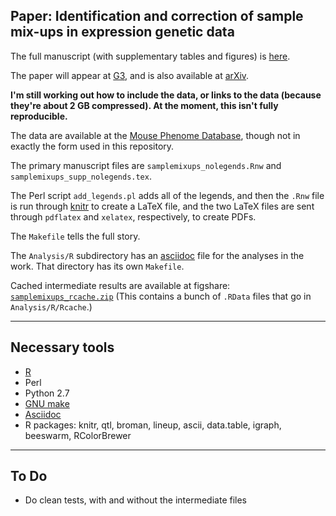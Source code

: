 Paper: Identification and correction of sample mix-ups in expression genetic data
---------------------------------------------------------------------------------

The full manuscript (with supplementary tables and figures) is
[here](http://www.biostat.wisc.edu/~kbroman/publications/samplemixups_wsupp.pdf).

The paper will appear at [G3](http://g3journal.org/content/early/2015/08/19/g3.115.019778.abstract),
and is also available at [arXiv](http://arxiv.org/abs/1402.2633).

**I'm still working out how to include the data, or links to the data
  (because they're about 2 GB compressed).
  At the moment, this isn't fully reproducible.**

The data are available at the
[Mouse Phenome Database](http://phenome.jax.org/db/q?rtn=projects/projdet&reqprojid=532),
though not in exactly the form used in this repository.

The primary manuscript files are `samplemixups_nolegends.Rnw`
and `samplemixups_supp_nolegends.tex`.

The Perl script `add_legends.pl`
adds all of the legends, and then the `.Rnw` file is run through
[knitr](http://yihui.name/knitr/) to create a
LaTeX file, and the two LaTeX files are sent through `pdflatex` and
`xelatex`, respectively, to create PDFs.

The `Makefile` tells the full story.

The `Analysis/R` subdirectory has an
[asciidoc](http://www.methods.co.nz/asciidoc/) file for the analyses
in the work. That directory has its own `Makefile`.

Cached intermediate results are available at figshare:
[`samplemixups_rcache.zip`](http://files.figshare.com/2219404/samplemixups_rcache.zip)
(This contains a bunch of `.RData` files that go in `Analysis/R/Rcache`.)

---

## Necessary tools

- [R](https://www.r-project.org)
- Perl
- Python 2.7
- [GNU make](https://www.gnu.org/software/make/)
- [Asciidoc](http://www.methods.co.nz/asciidoc/)
- R packages: knitr, qtl, broman, lineup, ascii, data.table, igraph,
  beeswarm, RColorBrewer

---

## To Do

- Do clean tests, with and without the intermediate files
